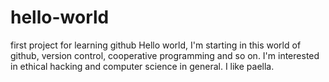 # hello-world
first project for learning github
Hello world, I'm starting in this world of github, version control, cooperative programming and so on. I'm interested in ethical hacking and computer science in general. I like paella.
